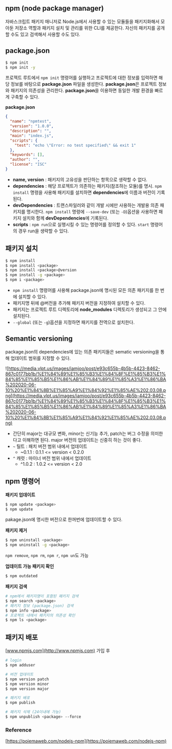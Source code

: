 ## npm (node package manager)

자바스크립트 패키지 매니저로 Node.js에서 사용할 수 있는 모듈들을 패키지화해서 모아둔 저장소 역할과 패키지 설치 및 관리를 위한 CLI를 제공한다. 자신의 패키지를 공개할 수도 있고 검색해서 사용할 수도 있다.

## package.json

```bash
$ npm init
$ npm init -y
```

프로젝트 루트에서  `npm init` 명령어를 실행하고 프로젝트에 대한 정보를 입력하면 해당 정보를 바탕으로 **package.json** 파일을 생성한다. **package.json**은 프로젝트 정보와 패키지의 의존성을 관리한다. **package.json**을 이용하면 동일한 개발 환경을 빠르게 구축할 수 있다.

**package.json**
```json
{
  "name": "npmtest",
  "version": "1.0.0",
  "description": "",
  "main": "index.js",
  "scripts": {
    "test": "echo \"Error: no test specified\" && exit 1"
  },
  "keywords": [],
  "author": "",
  "license": "ISC"
}
```

- **name, version** : 패키지의 고유성을 판단하는 항목으로 생략할 수 없다.
- **dependencies** : 해당 프로젝트가 의존하는 패키지(참조하는 모듈)를 명시. `npm install` 명령을 사용해 패키지를 설치하면 **dependencies**에 이름과 버전이 기록된다.
- **devDependencies** : 트랜스파일러와 같이 개발 시에만 사용하는 개발용 의존 패키지를 명시한다. `npm install` 명령에 `--save-dev` (또는 `-D`)옵션을 사용하면 패키지 설치와 함께 **devDependencies**에 기록된다.
- **scripts** : `npm run`으로 실행시킬 수 있는 명령어를 정의할 수 있다. `start` 명령어의 경우 run을 생략할 수 있다.

## 패키지 설치

```bash
$ npm install
$ npm install <package>
$ npm install <package>@version
$ npm install -g <package>
$ npm i <package>
```

- `npm install` 명령어를 사용해 package.json에 명시된 모든 의존 패키지를 한 번에 설치할 수 있다.
- 패키지명 뒤에 @버전을 추가해 패키지 버전을 지정하여 설치할 수 있다.
- 패키지는 프로젝트 루트 디렉토리에 **node_modules** 디렉토리가 생성되고 그 안에 설치된다.
- `--global` (또는 `-g`)옵션을 지정하면 패키지를 전역으로 설치한다.

## Semantic versioning

package.json의 dependencies에 있는 의존 패키지들은 sematic versioning을 통해 업데이트 범위를 지정할 수 있다.

![https://media.vlpt.us/images/iamjoo/post/e93c655b-4b5b-4423-8462-867c0177bb1b/%E1%84%89%E1%85%B3%E1%84%8F%E1%85%B3%E1%84%85%E1%85%B5%E1%86%AB%E1%84%89%E1%85%A3%E1%86%BA%202020-06-10%20%E1%84%8B%E1%85%A9%E1%84%92%E1%85%AE%202.03.08.png](https://media.vlpt.us/images/iamjoo/post/e93c655b-4b5b-4423-8462-867c0177bb1b/%E1%84%89%E1%85%B3%E1%84%8F%E1%85%B3%E1%84%85%E1%85%B5%E1%86%AB%E1%84%89%E1%85%A3%E1%86%BA%202020-06-10%20%E1%84%8B%E1%85%A9%E1%84%92%E1%85%AE%202.03.08.png)

- 간단히 major는 대규모 변화, minor는 신기능 추가, patch는 버그 수정을 의미한다고 이해하면 된다. major 버전의 업데이트는 신중히 하는 것이 좋다.
- `~` 틸트 : 패치 버전 범위 내에서 업데이트
    - ~0.1.1 : 0.1.1 <= version < 0.2.0
- `^` 캐럿 : 마이너 버전 범위 내에서 업데이트
    - ^1.0.2 : 1.0.2 <= version < 2.0

## npm 명령어

**패키지 업데이트**

```bash
$ npm update <package>
$ npm update
```

pakage.json에 명시한 버전으로 한꺼번에 업데이트할 수 있다.

**패키지 제거**

```bash
$ npm uninstall <package>
$ npm uninstall -g <package>
```

`npm remove`, `npm rm`, `npm r`, `npm un`도 가능

**업데이트 가능 패키지 확인**

```bash
$ npm outdated
```

**패키지 검색**

```bash
# npm에서 패키지명이 포함된 패키지 검색
$ npm search <package>
# 패키지 정보 (package.json) 검색
$ npm info <package>
# 프로젝트 내에서 패키지의 의존성 확인
$ npm ls <package>
```

## 패키지 배포

[www.npmjs.com](http://www.npmjs.com) 가입 후

```bash
# login
$ npm adduser

# 버전 업데이트
$ npm version patch
$ npm version minor
$ npm version major

# 패키지 배포
$ npm publish

# 패키지 삭제 (24이내에 가능)
$ npm unpublish <package> --force
```

### Reference

[https://poiemaweb.com/nodejs-npm](https://poiemaweb.com/nodejs-npm)